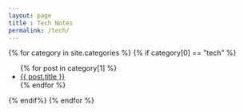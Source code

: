 ```yaml
---
layout: page
title : Tech Notes
permalink: /tech/
---
```



{% for category in site.categories %}
  {% if category[0] == "tech" %}
  <!-- <h3><a href="">{{ category[0] }}</a></h3> -->
  <ul>
    {% for post in category[1] %}
      <li><a href="{{ post.url }}">{{ post.title }}</a></li>
    {% endfor %}
  </ul>
  {% endif%}
{% endfor %}






